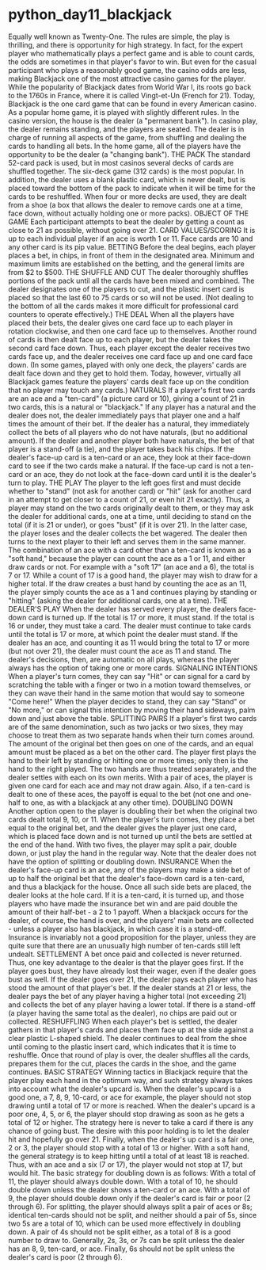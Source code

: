 # python_day11_blackjack
Equally well known as Twenty-One. The rules are simple, the play is thrilling, and there is opportunity for high strategy. In fact, for the expert player who mathematically plays a perfect game and is able to count cards, the odds are sometimes in that player's favor to win.  But even for the casual participant who plays a reasonably good game, the casino odds are less, making Blackjack one of the most attractive casino games for the player. While the popularity of Blackjack dates from World War I, its roots go back to the 1760s in France, where it is called Vingt-et-Un (French for 21). Today, Blackjack is the one card game that can be found in every American casino. As a popular home game, it is played with slightly different rules. In the casino version, the house is the dealer (a "permanent bank"). In casino play, the dealer remains standing, and the players are seated. The dealer is in charge of running all aspects of the game, from shuffling and dealing the cards to handling all bets. In the home game, all of the players have the opportunity to be the dealer (a "changing bank").  THE PACK The standard 52-card pack is used, but in most casinos several decks of cards are shuffled together. The six-deck game (312 cards) is the most popular. In addition, the dealer uses a blank plastic card, which is never dealt, but is placed toward the bottom of the pack to indicate when it will be time for the cards to be reshuffled. When four or more decks are used, they are dealt from a shoe (a box that allows the dealer to remove cards one at a time, face down, without actually holding one or more packs).  OBJECT OF THE GAME Each participant attempts to beat the dealer by getting a count as close to 21 as possible, without going over 21.  CARD VALUES/SCORING It is up to each individual player if an ace is worth 1 or 11. Face cards are 10 and any other card is its pip value.  BETTING Before the deal begins, each player places a bet, in chips, in front of them in the designated area. Minimum and maximum limits are established on the betting, and the general limits are from $2 to $500.  THE SHUFFLE AND CUT The dealer thoroughly shuffles portions of the pack until all the cards have been mixed and combined. The dealer designates one of the players to cut, and the plastic insert card is placed so that the last 60 to 75 cards or so will not be used. (Not dealing to the bottom of all the cards makes it more difficult for professional card counters to operate effectively.)  THE DEAL When all the players have placed their bets, the dealer gives one card face up to each player in rotation clockwise, and then one card face up to themselves. Another round of cards is then dealt face up to each player, but the dealer takes the second card face down. Thus, each player except the dealer receives two cards face up, and the dealer receives one card face up and one card face down. (In some games, played with only one deck, the players' cards are dealt face down and they get to hold them. Today, however, virtually all Blackjack games feature the players' cards dealt face up on the condition that no player may touch any cards.)  NATURALS If a player's first two cards are an ace and a "ten-card" (a picture card or 10), giving a count of 21 in two cards, this is a natural or "blackjack." If any player has a natural and the dealer does not, the dealer immediately pays that player one and a half times the amount of their bet. If the dealer has a natural, they immediately collect the bets of all players who do not have naturals, (but no additional amount). If the dealer and another player both have naturals, the bet of that player is a stand-off (a tie), and the player takes back his chips.  If the dealer's face-up card is a ten-card or an ace, they look at their face-down card to see if the two cards make a natural. If the face-up card is not a ten-card or an ace, they do not look at the face-down card until it is the dealer's turn to play.  THE PLAY The player to the left goes first and must decide whether to "stand" (not ask for another card) or "hit" (ask for another card in an attempt to get closer to a count of 21, or even hit 21 exactly). Thus, a player may stand on the two cards originally dealt to them, or they may ask the dealer for additional cards, one at a time, until deciding to stand on the total (if it is 21 or under), or goes "bust" (if it is over 21). In the latter case, the player loses and the dealer collects the bet wagered. The dealer then turns to the next player to their left and serves them in the same manner.  The combination of an ace with a card other than a ten-card is known as a "soft hand," because the player can count the ace as a 1 or 11, and either draw cards or not. For example with a "soft 17" (an ace and a 6), the total is 7 or 17. While a count of 17 is a good hand, the player may wish to draw for a higher total. If the draw creates a bust hand by counting the ace as an 11, the player simply counts the ace as a 1 and continues playing by standing or "hitting" (asking the dealer for additional cards, one at a time).  THE DEALER'S PLAY When the dealer has served every player, the dealers face-down card is turned up. If the total is 17 or more, it must stand. If the total is 16 or under, they must take a card. The dealer must continue to take cards until the total is 17 or more, at which point the dealer must stand. If the dealer has an ace, and counting it as 11 would bring the total to 17 or more (but not over 21), the dealer must count the ace as 11 and stand. The dealer's decisions, then, are automatic on all plays, whereas the player always has the option of taking one or more cards.  SIGNALING INTENTIONS When a player's turn comes, they can say "Hit" or can signal for a card by scratching the table with a finger or two in a motion toward themselves, or they can wave their hand in the same motion that would say to someone "Come here!" When the player decides to stand, they can say "Stand" or "No more," or can signal this intention by moving their hand sideways, palm down and just above the table.  SPLITTING PAIRS If a player's first two cards are of the same denomination, such as two jacks or two sixes, they may choose to treat them as two separate hands when their turn comes around. The amount of the original bet then goes on one of the cards, and an equal amount must be placed as a bet on the other card. The player first plays the hand to their left by standing or hitting one or more times; only then is the hand to the right played. The two hands are thus treated separately, and the dealer settles with each on its own merits. With a pair of aces, the player is given one card for each ace and may not draw again. Also, if a ten-card is dealt to one of these aces, the payoff is equal to the bet (not one and one-half to one, as with a blackjack at any other time).  DOUBLING DOWN Another option open to the player is doubling their bet when the original two cards dealt total 9, 10, or 11. When the player's turn comes, they place a bet equal to the original bet, and the dealer gives the player just one card, which is placed face down and is not turned up until the bets are settled at the end of the hand. With two fives, the player may split a pair, double down, or just play the hand in the regular way. Note that the dealer does not have the option of splitting or doubling down.  INSURANCE When the dealer's face-up card is an ace, any of the players may make a side bet of up to half the original bet that the dealer's face-down card is a ten-card, and thus a blackjack for the house. Once all such side bets are placed, the dealer looks at the hole card. If it is a ten-card, it is turned up, and those players who have made the insurance bet win and are paid double the amount of their half-bet - a 2 to 1 payoff. When a blackjack occurs for the dealer, of course, the hand is over, and the players' main bets are collected - unless a player also has blackjack, in which case it is a stand-off. Insurance is invariably not a good proposition for the player, unless they are quite sure that there are an unusually high number of ten-cards still left undealt.  SETTLEMENT A bet once paid and collected is never returned. Thus, one key advantage to the dealer is that the player goes first. If the player goes bust, they have already lost their wager, even if the dealer goes bust as well. If the dealer goes over 21, the dealer pays each player who has stood the amount of that player's bet. If the dealer stands at 21 or less, the dealer pays the bet of any player having a higher total (not exceeding 21) and collects the bet of any player having a lower total. If there is a stand-off (a player having the same total as the dealer), no chips are paid out or collected.  RESHUFFLING When each player's bet is settled, the dealer gathers in that player's cards and places them face up at the side against a clear plastic L-shaped shield. The dealer continues to deal from the shoe until coming to the plastic insert card, which indicates that it is time to reshuffle. Once that round of play is over, the dealer shuffles all the cards, prepares them for the cut, places the cards in the shoe, and the game continues.  BASIC STRATEGY Winning tactics in Blackjack require that the player play each hand in the optimum way, and such strategy always takes into account what the dealer's upcard is. When the dealer's upcard is a good one, a 7, 8, 9, 10-card, or ace for example, the player should not stop drawing until a total of 17 or more is reached. When the dealer's upcard is a poor one, 4, 5, or 6, the player should stop drawing as soon as he gets a total of 12 or higher. The strategy here is never to take a card if there is any chance of going bust. The desire with this poor holding is to let the dealer hit and hopefully go over 21. Finally, when the dealer's up card is a fair one, 2 or 3, the player should stop with a total of 13 or higher.  With a soft hand, the general strategy is to keep hitting until a total of at least 18 is reached. Thus, with an ace and a six (7 or 17), the player would not stop at 17, but would hit.  The basic strategy for doubling down is as follows: With a total of 11, the player should always double down. With a total of 10, he should double down unless the dealer shows a ten-card or an ace. With a total of 9, the player should double down only if the dealer's card is fair or poor (2 through 6).  For splitting, the player should always split a pair of aces or 8s; identical ten-cards should not be split, and neither should a pair of 5s, since two 5s are a total of 10, which can be used more effectively in doubling down. A pair of 4s should not be split either, as a total of 8 is a good number to draw to. Generally, 2s, 3s, or 7s can be split unless the dealer has an 8, 9, ten-card, or ace. Finally, 6s should not be split unless the dealer's card is poor (2 through 6).
